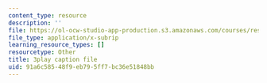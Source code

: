 ```yaml
---
content_type: resource
description: ''
file: https://ol-ocw-studio-app-production.s3.amazonaws.com/courses/res-3-002-collaborative-design-and-creative-expression-with-arduino-microcontrollers-january-iap-2017/91a6c58548f9eb795ff7bc36e51848bb_WyEwjQt8gfQ.srt
file_type: application/x-subrip
learning_resource_types: []
resourcetype: Other
title: 3play caption file
uid: 91a6c585-48f9-eb79-5ff7-bc36e51848bb
---
```

